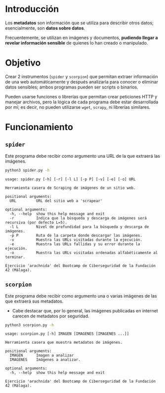 # Introducción

Los **metadatos** son información que se utiliza para describir otros datos; esencialmente, son **datos sobre datos**.

Frecuentemente, se utilizan en imágenes y documentos, **pudiendo llegar a revelar información sensible** de quienes lo han
creado o manipulado.


# Objetivo

Crear 2 instrumentos (`spider` y `scorpion`) que permitan extraer información de una web automáticamente y después
analizarla para conocer o eliminar datos sensibles; ambos programas pueden ser scripts o binarios.

Pueden usarse funciones o librerías que permitan crear peticiones HTTP y manejar archivos, pero la lógica de cada
programa debe estar desarrollada por mí; es decir, no pueden utilizarse `wget`, `scrapy`, ni librerías similares.

# Funcionamiento

## `spider`
Este programa debe recibir como argumento una URL de la que extraerá las imágenes.

```bash
python3 spider.py -h
```
```
usage: spider.py [-h] [-r] [-l L] [-p P] [-v] [-e] [-o] URL

Herramienta casera de Scraping de imágenes de un sitio web.

positional arguments:
  URL         URL del sitio web a 'scrapear'

optional arguments:
  -h, --help  show this help message and exit
  -r          Indica que la búsqueda y descarga de imágenes será recursiva (por defecto L=5).
  -l L        Nivel de profundidad para la búsqueda y descarga de imágenes.
  -p P        Ruta de la carpeta donde descargar las imágenes.
  -v          Muestra las URLs visitadas durante la ejecución.
  -e          Muestra las URLs fallidas y su error durante la ejecución.
  -o          Muestra las URLs visitadas ordenadas alfabéticamente al terminar.

Ejercicio 'arachnida' del Bootcamp de Ciberseguridad de la Fundación 42 (Málaga).
```


## `scorpion`
Este programa debe recibir como argumento una o varias imágenes de las que extraerá sus metadatos.
- Cabe destacar que, por lo general, las imágenes publicadas en internet carecen de metadatos por seguridad.

```bash
python3 scorpion.py -h
```
```
usage: scorpion.py [-h] IMAGEN [IMAGENES [IMAGENES ...]]

Herramienta casera que muestra metadatos de imágenes.

positional arguments:
  IMAGEN      Imagen a analizar
  IMAGENES    Imágenes a analizar.

optional arguments:
  -h, --help  show this help message and exit

Ejercicio 'arachnida' del Bootcamp de Ciberseguridad de la Fundación 42 (Málaga).
```
